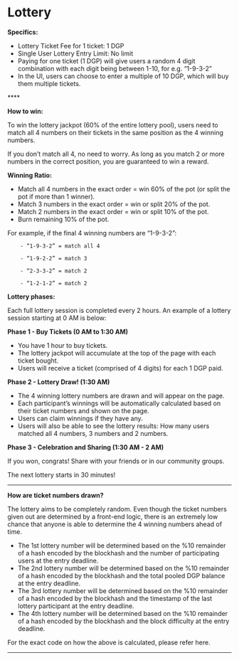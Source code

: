 # Lottery

**Specifics:**

* Lottery Ticket Fee for 1 ticket: 1 DGP 
* Single User Lottery Entry Limit: No limit
* Paying for one ticket \(1 DGP\) will give users a random 4 digit combination with each digit being between 1-10, for e.g. “1-9-3-2”
* In the UI, users can choose to enter a multiple of 10 DGP, which will buy them multiple tickets. 

\*\*\*\*

**How to win:**

To win the lottery jackpot \(60% of the entire lottery pool\), users need to match all 4 numbers on their tickets in the same position as the 4 winning numbers.

If you don’t match all 4, no need to worry. As long as you match 2 or more numbers in the correct position, you are guaranteed to win a reward.  


**Winning Ratio:**

* Match all 4 numbers in the exact order = win 60% of the pot \(or split the pot if more than 1 winner\). 
* Match 3 numbers in the exact order = win or split 20% of the pot.
* Match 2 numbers in the exact order = win or split 10% of the pot.
* Burn remaining 10% of the pot.

For example, if the final 4 winning numbers are “1-9-3-2”:  


        - “1-9-3-2” = match all 4

        - “1-9-2-2” = match 3

        - “2-3-3-2” = match 2

        - “1-2-1-2” = match 2  




**Lottery phases:**  


Each full lottery session is completed every 2 hours. An example of a lottery session starting at 0 AM is below:  


**Phase 1 - Buy Tickets \(0 AM to 1:30 AM\)**

* You have 1 hour to buy tickets. 
* The lottery jackpot will accumulate at the top of the page with each ticket bought.
* Users will receive a ticket \(comprised of 4 digits\) for each 1 DGP paid.

**Phase 2 - Lottery Draw! \(1:30 AM\)**

* The 4 winning lottery numbers are drawn and will appear on the page. 
* Each participant’s winnings will be automatically calculated based on their ticket numbers and shown on the page.
* Users can claim winnings if they have any.
* Users will also be able to see the lottery results: How many users matched all 4 numbers, 3 numbers and 2 numbers. 

**Phase 3 - Celebration and Sharing \(1:30 AM - 2 AM\)**

If you won, congrats! Share with your friends or in our community groups.

The next lottery starts in 30 minutes!  
  
****

**How are ticket numbers drawn?**  


The lottery aims to be completely random. Even though the ticket numbers given out are determined by a front-end logic, there is an extremely low chance that anyone is able to determine the 4 winning numbers ahead of time.  


* The 1st lottery number will be determined based on the %10 remainder of a hash encoded by the blockhash and the number of participating users at the entry deadline.
* The 2nd lottery number will be determined based on the %10 remainder of a hash encoded by the blockhash and the total pooled DGP balance at the entry deadline.
* The 3rd lottery number will be determined based on the %10 remainder of a hash encoded by the blockhash and the timestamp of the last lottery participant at the entry deadline.
* The 4th lottery number will be determined based on the %10 remainder of a hash encoded by the blockhash and the block difficulty at the entry deadline.

For the exact code on how the above is calculated, please refer here.  
  
****


